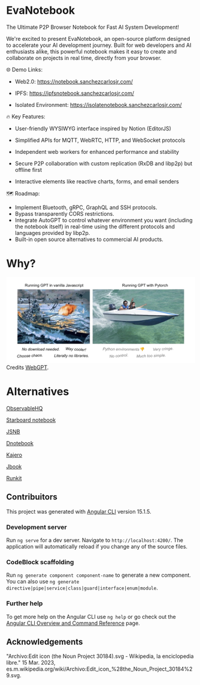 # EvaNotebook
The Ultimate P2P Browser Notebook for Fast AI System Development!

We're excited to present EvaNotebook, an open-source platform designed to accelerate your AI development journey. Built for web developers and AI enthusiasts alike, this powerful notebook makes it easy to create and collaborate on projects in real time, directly from your browser.

🌐 Demo Links:
* Web2.0: https://notebook.sanchezcarlosjr.com/
    
* IPFS: https://ipfsnotebook.sanchezcarlosjr.com/
    
* Isolated Environment: https://isolatenotebook.sanchezcarlosjr.com/

🔥 Key Features:
* User-friendly WYSIWYG interface inspired by Notion (EditorJS)
    
* Simplified APIs for MQTT, WebRTC, HTTP, and WebSocket protocols
    
* Independent web workers for enhanced performance and stability
    
* Secure P2P collaboration with custom replication (RxDB and libp2p) but offline first
    
* Interactive elements like reactive charts, forms, and email senders

🗺️ Roadmap:
* Implement Bluetooth, gRPC, GraphQL and SSH protocols.
* Bypass transparently CORS restrictions. 
* Integrate AutoGPT to control whatever environment you want (including the notebook itself) in real-time using the different protocols and languages provided by libp2p.
* Built-in open source alternatives to commercial AI products.

# Why?
![webGPT](https://raw.githubusercontent.com/0hq/WebGPT/main/other/misc/header.png)
Credits [WebGPT](https://github.com/0hq/WebGPT).

# Alternatives
[ObservableHQ](https://observablehq.com/)

[Starboard notebook](https://github.com/gzuidhof/starboard-notebook)

[JSNB](https://github.com/gopi-suvanam/jsnb)

[Dnotebook](https://dnotebook.jsdata.org/getting-started)

[Kajero](https://github.com/JoelOtter/kajero)

[Jbook](https://jbook.qiushiyan.dev/)

[Runkit](https://runkit.com/)


## Contribuitors
This project was generated with [Angular CLI](https://github.com/angular/angular-cli) version 15.1.5.

### Development server

Run `ng serve` for a dev server. Navigate to `http://localhost:4200/`. The application will automatically reload if you change any of the source files.

### CodeBlock scaffolding

Run `ng generate component component-name` to generate a new component. You can also use `ng generate directive|pipe|service|class|guard|interface|enum|module`.

### Further help

To get more help on the Angular CLI use `ng help` or go check out the [Angular CLI Overview and Command Reference](https://angular.io/cli) page.

## Acknowledgements
"Archivo:Edit icon (the Noun Project 30184).svg - Wikipedia, la enciclopedia libre." 15 Mar. 2023, es.m.wikipedia.org/wiki/Archivo:Edit_icon_%28the_Noun_Project_30184%29.svg.
